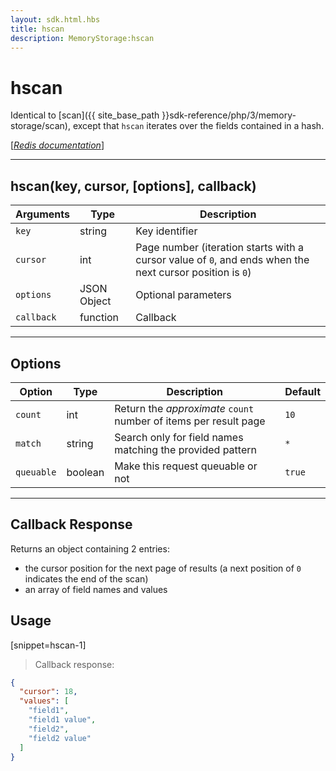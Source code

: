 ```yaml
---
layout: sdk.html.hbs
title: hscan
description: MemoryStorage:hscan
---
```

  

# hscan
Identical to [scan]({{ site_base_path }}sdk-reference/php/3/memory-storage/scan), except that `hscan` iterates over the fields contained in a hash.  

[[_Redis documentation_]](https://redis.io/commands/hscan)

---

## hscan(key, cursor, [options], callback)

| Arguments | Type | Description |
|---------------|---------|----------------------------------------|
| `key` | string | Key identifier |
| `cursor` | int | Page number (iteration starts with a cursor value of `0`, and ends when the next cursor position is `0`) |
| `options` | JSON Object | Optional parameters |
| `callback` | function | Callback |

---

## Options

| Option | Type | Description | Default |
|--------|------|-------------|---------|
| `count` | int | Return the _approximate_ `count` number of items per result page | `10` |
| `match` | string | Search only for field names matching the provided pattern | `*` |
| `queuable` | boolean | Make this request queuable or not  | `true` |

---

## Callback Response

Returns an object containing 2 entries:

* the cursor position for the next page of results (a next position of `0` indicates the end of the scan)
* an array of field names and values

## Usage

[snippet=hscan-1]
> Callback response:

```json
{
  "cursor": 18,
  "values": [
    "field1",
    "field1 value",
    "field2",
    "field2 value"
  ]
}
```